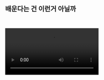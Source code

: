 ## 배운다는 건 이런거 아닐까
<br>


![always learning like first](https://user-images.githubusercontent.com/79819812/222462878-c01fc2e2-0b67-4510-b859-eb902b510735.mp4)
